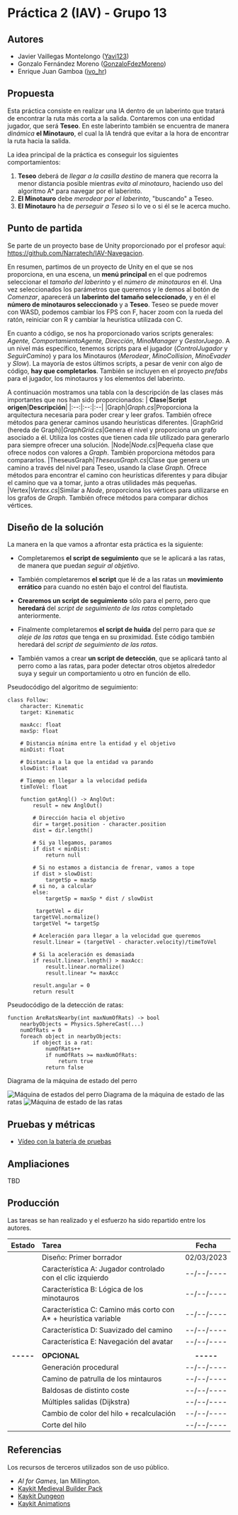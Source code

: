 
# Práctica 2 (IAV) - Grupo 13

## Autores
- Javier Vaillegas Montelongo ([Yavi123](https://github.com/Yavi123))
- Gonzalo Fernández Moreno ([GonzaloFdezMoreno](https://github.com/GonzaloFdezMoreno))
- Enrique Juan Gamboa ([ivo_hr](https://github.com/ivo-hr))

## Propuesta
Esta práctica consiste en realizar una IA dentro de un laberinto que tratará de encontrar la ruta más corta a la salida. Contaremos con una entidad jugador, que será **Teseo**. En este laberinto también se encuentra de manera *dinámica* **el Minotauro**, el cual la IA tendrá que evitar a la hora de encontrar la ruta hacia la salida.

La idea principal de la práctica es conseguir los siguientes comportamientos:

 1. **Teseo** deberá de *llegar a la casilla destino* de manera que recorra la menor distancia posible mientras *evita al minotauro*, haciendo uso del algoritmo A* para navegar por el laberinto.
 2. **El Minotauro** debe *merodear por el laberinto*, "buscando" a Teseo.
 3. **El Minotauro** ha de *perseguir a Teseo* si lo ve o si él se le acerca mucho.


## Punto de partida
Se parte de un proyecto base de Unity proporcionado por el profesor aquí:
https://github.com/Narratech/IAV-Navegacion.

En resumen, partimos de un proyecto de Unity en el que se nos proporciona, en una escena, un **menú principal** en el que podremos seleccionar el *tamaño del laberinto* y el *número de minotauros* en él. Una vez seleccionados los parámetros que queremos y le demos al botón de *Comenzar*, aparecerá un **laberinto del tamaño seleccionado**, y en él el **número de minotauros seleccionado** y a **Teseo**. Teseo se puede mover con WASD, podemos cambiar los FPS con F, hacer zoom con la rueda del ratón, reiniciar con R y cambiar la heurística utilizada con C.

En cuanto a código, se nos ha proporcionado varios scripts generales: *Agente, ComportamientoAgente, Dirección*, *MinoManager* y *GestorJuego*. A un nivel más específico, tenemos scripts para el jugador  (*ControlJugador* y *SeguirCamino*) y para los Minotauros (*Merodear*, *MinoCollision*, *MinoEvader* y *Slow*). La mayoría de estos últimos scripts, a pesar de venir con algo de código, **hay que completarlos**. 
También se incluyen en el proyecto *prefabs* para el jugador, los minotauros y los elementos del laberinto.

A continuación mostramos una tabla con la descripción de las clases más importantes que nos han sido proporcionados:
| **Clase**|**Script origen**|**Descripción**|
|:--:|:--:|:--|
|Graph|*Graph.cs*|Proporciona la arquitectura necesaria para poder crear y leer grafos. También ofrece métodos para generar caminos usando heurísticas diferentes.
|GraphGrid (hereda de Graph)|*GraphGrid.cs*|Genera el nivel y proporciona un grafo asociado a él. Utiliza los costes que tienen cada *tile* utilizado para generarlo para siempre ofrecer una solución.
|Node|*Node.cs*|Pequeña clase que ofrece nodos con valores a *Graph*. También proporciona métodos para compararlos.
|TheseusGraph|*TheseusGraph.cs*|Clase que genera un camino a través del nivel para Teseo, usando la clase *Graph*. Ofrece métodos para encontrar el camino con heurísticas diferentes y para dibujar el camino que va a tomar, junto a otras utilidades más pequeñas.
|Vertex|*Vertex.cs*|Similar a *Node*, proporciona los vértices para utilizarse en los grafos de *Graph*. También ofrece métodos para comparar dichos vértices.


## Diseño de la solución

La manera en la que vamos a afrontar esta práctica es la siguiente:

 - Completaremos **el script de seguimiento** que se le aplicará a las ratas, de manera que puedan *seguir al objetivo*.
 
 - También completaremos **el script** que lé de a las ratas un **movimiento errático** para cuando no estén bajo el control del flautista.
 
 - **Crearemos un script de seguimiento** sólo para el perro, pero que **heredará** del *script de seguimiento de las ratas* completado anteriormente.
 
 - Finalmente completaremos **el script de huida** del perro para que *se aleje de las ratas* que tenga en su proximidad. Éste código también heredará del *script de seguimiento de las ratas*.

 - También vamos a crear **un script de detección**, que se aplicará tanto al perro como a las ratas, para poder detectar otros objetos alrededor suya y seguir un comportamiento u otro en función de ello.

Pseudocódigo del algoritmo de seguimiento:
```
class Follow:
    character: Kinematic
    target: Kinematic

    maxAcc: float
    maxSp: float

    # Distancia mínima entre la entidad y el objetivo
    minDist: float

    # Distancia a la que la entidad va parando
    slowDist: float

    # Tiempo en llegar a la velocidad pedida
    timToVel: float

    function gatAngl() -> AnglOut:
        result = new AnglOut()

        # Dirección hacia el objetivo
        dir = target.position - character.position
        dist = dir.length()

        # Si ya llegamos, paramos
        if dist < minDist:
            return null

        # Si no estamos a distancia de frenar, vamos a tope
        if dist > slowDist:
            targetSp = maxSp
        # si no, a calcular
        else:
            targetSp = maxSp * dist / slowDist

         targetVel = dir
        targetVel.normalize()
        targetVel *= targetSp

        # Aceleración para llegar a la velocidad que queremos
        result.linear = (targetVel - character.velocity)/timeToVel

        # Si la aceleración es demasiada
        if result.linear.length() > maxAcc:
            result.linear.normalize()
            result.linear *= maxAcc

        result.angular = 0
        return result
```

Pseudocódigo de la detección de ratas:

    function AreRatsNearby(int maxNumOfRats) -> bool 
	    nearbyObjects = Physics.SphereCast(...)
	    numOfRats = 0 
	    foreach object in nearbyObjects: 
		    if object is a rat: 
			    numOfRats++ 
			    if numOfRats >= maxNumOfRats: 
				    return true 
			    return false



Diagrama de la máquina de estado del perro

![Máquina de estados del perro](https://cdn.discordapp.com/attachments/1072955659827556384/1072964346335989841/image.png)
Diagrama de la máquina de estado de las ratas
![Máquina de estado de las ratas](https://cdn.discordapp.com/attachments/1072955659827556384/1072965194038390824/image.png)


## Pruebas y métricas

- [Vídeo con la batería de pruebas](https://www.youtube.com/watch?v=e9LektRme1c)

## Ampliaciones

TBD

## Producción

Las tareas se han realizado y el esfuerzo ha sido repartido entre los autores.

| Estado  |  Tarea  |  Fecha  |  
|:-:|:--|:-:|
|  | Diseño: Primer borrador | 02/03/2023 |
|  | Característica A: Jugador controlado con el clic izquierdo | --/--/---- |
|  | Característica B: Lógica de los minotauros | --/--/---- |
|  | Característica C: Camino más corto con A* + heurística variable | --/--/---- |
|  | Característica D: Suavizado del camino | --/--/---- |
|  | Característica E: Navegación del avatar | --/--/---- |
||||
| **-----** | **OPCIONAL** | **-----** |
|  | Generación procedural | --/--/---- |
|  | Camino de patrulla de los mintauros | --/--/---- |
|  | Baldosas de distinto coste| --/--/---- |
|  | Múltiples salidas (Dijkstra)| --/--/---- |
|  | Cambio de color del hilo + recalculación| --/--/---- |
|  | Corte del hilo| --/--/---- |

## Referencias

Los recursos de terceros utilizados son de uso público.

- *AI for Games*, Ian Millington.
- [Kaykit Medieval Builder Pack](https://kaylousberg.itch.io/kaykit-medieval-builder-pack)
- [Kaykit Dungeon](https://kaylousberg.itch.io/kaykit-dungeon)
- [Kaykit Animations](https://kaylousberg.itch.io/kaykit-animations)

